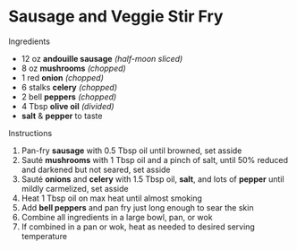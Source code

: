 # Sausage and Veggie Stir Fry

Ingredients

* 12 oz **andouille sausage** *(half-moon sliced)*
* 8 oz **mushrooms** *(chopped)*
* 1 red **onion** *(chopped)*
* 6 stalks **celery** *(chopped)*
* 2 bell **peppers** *(chopped)*
* 4 Tbsp **olive oil** *(divided)*
* **salt** & **pepper** to taste

Instructions

1. Pan-fry **sausage** with 0.5 Tbsp oil until browned, set asside
1. Sauté **mushrooms** with 1 Tbsp oil and a pinch of salt, until 50% reduced and darkened but not seared, set asside
1. Sauté **onions** and **celery** with 1.5 Tbsp oil, **salt**, and lots of **pepper** until mildly carmelized, set asside
1. Heat 1 Tbsp oil on max heat until almost smoking
1. Add **bell peppers** and pan fry just long enough to sear the skin
1. Combine all ingredients in a large bowl, pan, or wok
1. If combined in a pan or wok, heat as needed to desired serving temperature